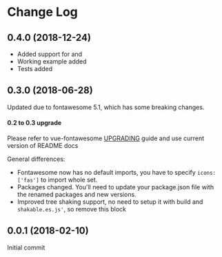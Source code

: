 # Change Log

<a name="0.4.0"></a>
## 0.4.0 (2018-12-24)
- Added support for <font-awesome-layers> and <font-awesome-layers-text>
- Working example added
- Tests added
<a name="0.3.0"></a>
## 0.3.0 (2018-06-28)
Updated due to fontawesome 5.1, which has some breaking changes.
#### 0.2 to 0.3 upgrade
Please refer to vue-fontawesome [UPGRADING](https://github.com/FortAwesome/vue-fontawesome/blob/master/UPGRADING.md) guide and use current version of README docs

General differences:
- Fontawesome now has no default imports, you have to specify `icons: ['fas']` to import whole set.
- Packages changed. You'll need to update your package.json file with the renamed packages and new versions.
- Improved tree shaking support, no need to setup it with build and `shakable.es.js'`, so remove this block

<a name="0.0.1"></a>
## 0.0.1 (2018-02-10)
Initial commit
